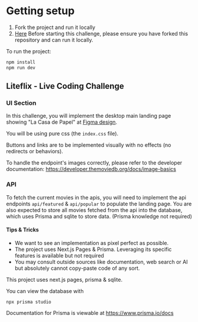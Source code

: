 # Getting setup

1. Fork the project and run it locally
2. [Here](https://www.figma.com/design/8IrWHW2aUQZN6ILycX6ug7/Liteflix-Challenge?node-id=0-1&node-type=canvas)
Before starting this challenge, please ensure you have forked this repository and can run it locally.

To run the project:

```bash
npm install
npm run dev
```

## Liteflix - Live Coding Challenge

### UI Section
In this challenge, you will implement the desktop main landing page showing "La Casa de Papel" at [Figma design](https://www.figma.com/design/8IrWHW2aUQZN6ILycX6ug7/Liteflix-Challenge?node-id=0-1&node-type=canvas).

You will be using pure css (the `index.css` file).

Buttons and links are to be implemented visually with no effects (no redirects or behaviors).

To handle the endpoint's images correctly, please refer to the developer documentation: https://developer.themoviedb.org/docs/image-basics

### API
To fetch the current movies in the apis, you will need to implement the api endpoints `api/featured` & `api/popular` to populate the landing page.
You are also expected to store all movies fetched from the api into the database, which uses Prisma and sqlite to store data. (Prisma knowledge not required)

#### Tips & Tricks
- We want to see an implementation as pixel perfect as possible.
- The project uses Next.js Pages & Prisma. Leveraging its specific features is available but not required
- You may consult outside sources like documentation, web search or AI but absolutely cannot copy-paste code of any sort.

This project uses next.js pages, prisma & sqlite.

You can view the database with
```
npx prisma studio
```
Documentation for Prisma is viewable at https://www.prisma.io/docs
